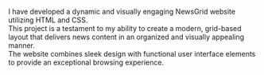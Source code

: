 I have developed a dynamic and visually engaging NewsGrid website utilizing HTML and CSS.
<br>
This project is a testament to my ability to create a modern, grid-based layout that delivers news content in an organized and visually appealing manner. <br>
The website combines sleek design with functional user interface elements to provide an exceptional browsing experience.
